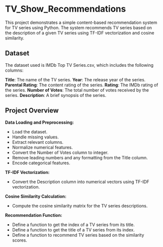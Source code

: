 # TV_Show_Recommendations

This project demonstrates a simple content-based recommendation system for TV series using Python. The system recommends TV series based on the description of a given TV series using TF-IDF vectorization and cosine similarity.

## Dataset
The dataset used is IMDb Top TV Series.csv, which includes the following columns:

**Title**: The name of the TV series.
**Year**: The release year of the series.
**Parental Rating**: The content rating of the series.
**Rating**: The IMDb rating of the series.
**Number of Votes**: The total number of votes received by the series.
**Description**: A brief synopsis of the series.

## Project Overview

**Data Loading and Preprocessing:**
- Load the dataset.
- Handle missing values.
- Extract relevant columns.
- Normalize numerical features.
- Convert the Number of Votes column to integer.
- Remove leading numbers and any formatting from the Title column.
- Encode categorical features.

**TF-IDF Vectorization:**
- Convert the Description column into numerical vectors using TF-IDF vectorization.

**Cosine Similarity Calculation:**
- Compute the cosine similarity matrix for the TV series descriptions.

**Recommendation Function:**
- Define a function to get the index of a TV series from its title.
- Define a function to get the title of a TV series from its index.
- Define a function to recommend TV series based on the similarity scores.
